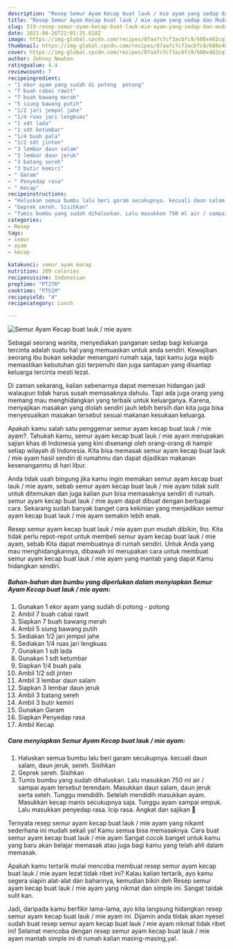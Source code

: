 ```yaml
---
description: "Resep Semur Ayam Kecap buat lauk / mie ayam yang sedap dan Mudah Dibuat"
title: "Resep Semur Ayam Kecap buat lauk / mie ayam yang sedap dan Mudah Dibuat"
slug: 519-resep-semur-ayam-kecap-buat-lauk-mie-ayam-yang-sedap-dan-mudah-dibuat
date: 2021-06-26T22:01:25.618Z
image: https://img-global.cpcdn.com/recipes/07aafc7cf3acbfc9/680x482cq70/semur-ayam-kecap-buat-lauk-mie-ayam-foto-resep-utama.jpg
thumbnail: https://img-global.cpcdn.com/recipes/07aafc7cf3acbfc9/680x482cq70/semur-ayam-kecap-buat-lauk-mie-ayam-foto-resep-utama.jpg
cover: https://img-global.cpcdn.com/recipes/07aafc7cf3acbfc9/680x482cq70/semur-ayam-kecap-buat-lauk-mie-ayam-foto-resep-utama.jpg
author: Johnny Newton
ratingvalue: 4.4
reviewcount: 7
recipeingredient:
- "1 ekor ayam yang sudah di potong  potong"
- "7 buah cabai rawit"
- "7 buah bawang merah"
- "5 siung bawang putih"
- "1/2 jari jempol jahe"
- "1/4 ruas jari lengkuas"
- "1 sdt lada"
- "1 sdt ketumbar"
- "1/4 buah pala"
- "1/2 sdt jinten"
- "3 lembar daun salam"
- "3 lembar daun jeruk"
- "3 batang sereh"
- "3 butir kemiri"
- " Garam"
- " Penyedap rasa"
- " Kecap"
recipeinstructions:
- "Haluskan semua bumbu lalu beri garam secukupnya. kecuali daun salam, daun jeruk, sereh. Sisihkan"
- "Geprek sereh. Sisihkan"
- "Tumis bumbu yang sudah dihaluskan. Lalu masukkan 750 ml air / sampai ayam tersebut terendam. Masukkan daun salam, daun jeruk serta seteh. Tunggu mendidih. Setelah mendidih masukkan ayam. Masukkan kecap manis secukupnya saja. Tunggu ayam sampai empuk. Lalu masukkan penyedap rasa. Icip rasa. Angkat dan sajikan 🌼"
categories:
- Resep
tags:
- semur
- ayam
- kecap

katakunci: semur ayam kecap 
nutrition: 209 calories
recipecuisine: Indonesian
preptime: "PT27M"
cooktime: "PT51M"
recipeyield: "4"
recipecategory: Lunch

---
```



![Semur Ayam Kecap buat lauk / mie ayam](https://img-global.cpcdn.com/recipes/07aafc7cf3acbfc9/680x482cq70/semur-ayam-kecap-buat-lauk-mie-ayam-foto-resep-utama.jpg)

Sebagai seorang wanita, menyediakan panganan sedap bagi keluarga tercinta adalah suatu hal yang memuaskan untuk anda sendiri. Kewajiban seorang ibu bukan sekadar menangani rumah saja, tapi kamu juga wajib memastikan kebutuhan gizi terpenuhi dan juga santapan yang disantap keluarga tercinta mesti lezat.

Di zaman  sekarang, kalian sebenarnya dapat memesan hidangan jadi walaupun tidak harus susah memasaknya dahulu. Tapi ada juga orang yang memang mau menghidangkan yang terbaik untuk keluarganya. Karena, menyajikan masakan yang diolah sendiri jauh lebih bersih dan kita juga bisa menyesuaikan masakan tersebut sesuai makanan kesukaan keluarga. 



Apakah kamu salah satu penggemar semur ayam kecap buat lauk / mie ayam?. Tahukah kamu, semur ayam kecap buat lauk / mie ayam merupakan sajian khas di Indonesia yang kini disenangi oleh orang-orang di hampir setiap wilayah di Indonesia. Kita bisa memasak semur ayam kecap buat lauk / mie ayam hasil sendiri di rumahmu dan dapat dijadikan makanan kesenanganmu di hari libur.

Anda tidak usah bingung jika kamu ingin memakan semur ayam kecap buat lauk / mie ayam, sebab semur ayam kecap buat lauk / mie ayam tidak sulit untuk ditemukan dan juga kalian pun bisa memasaknya sendiri di rumah. semur ayam kecap buat lauk / mie ayam dapat dibuat dengan berbagai cara. Sekarang sudah banyak banget cara kekinian yang menjadikan semur ayam kecap buat lauk / mie ayam semakin lebih enak.

Resep semur ayam kecap buat lauk / mie ayam pun mudah dibikin, lho. Kita tidak perlu repot-repot untuk membeli semur ayam kecap buat lauk / mie ayam, sebab Kita dapat membuatnya di rumah sendiri. Untuk Anda yang mau menghidangkannya, dibawah ini merupakan cara untuk membuat semur ayam kecap buat lauk / mie ayam yang mantab yang dapat Kamu hidangkan sendiri.

<!--inarticleads1-->

##### Bahan-bahan dan bumbu yang diperlukan dalam menyiapkan Semur Ayam Kecap buat lauk / mie ayam:

1. Gunakan 1 ekor ayam yang sudah di potong - potong
1. Ambil 7 buah cabai rawit
1. Siapkan 7 buah bawang merah
1. Ambil 5 siung bawang putih
1. Sediakan 1/2 jari jempol jahe
1. Sediakan 1/4 ruas jari lengkuas
1. Gunakan 1 sdt lada
1. Gunakan 1 sdt ketumbar
1. Siapkan 1/4 buah pala
1. Ambil 1/2 sdt jinten
1. Ambil 3 lembar daun salam
1. Siapkan 3 lembar daun jeruk
1. Ambil 3 batang sereh
1. Ambil 3 butir kemiri
1. Gunakan  Garam
1. Siapkan  Penyedap rasa
1. Ambil  Kecap




<!--inarticleads2-->

##### Cara menyiapkan Semur Ayam Kecap buat lauk / mie ayam:

1. Haluskan semua bumbu lalu beri garam secukupnya. kecuali daun salam, daun jeruk, sereh. Sisihkan
1. Geprek sereh. Sisihkan
1. Tumis bumbu yang sudah dihaluskan. Lalu masukkan 750 ml air / sampai ayam tersebut terendam. Masukkan daun salam, daun jeruk serta seteh. Tunggu mendidih. Setelah mendidih masukkan ayam. Masukkan kecap manis secukupnya saja. Tunggu ayam sampai empuk. Lalu masukkan penyedap rasa. Icip rasa. Angkat dan sajikan 🌼




Ternyata resep semur ayam kecap buat lauk / mie ayam yang nikamt sederhana ini mudah sekali ya! Kamu semua bisa memasaknya. Cara buat semur ayam kecap buat lauk / mie ayam Sangat cocok banget untuk kamu yang baru akan belajar memasak atau juga bagi kamu yang telah ahli dalam memasak.

Apakah kamu tertarik mulai mencoba membuat resep semur ayam kecap buat lauk / mie ayam lezat tidak ribet ini? Kalau kalian tertarik, ayo kamu segera siapin alat-alat dan bahannya, kemudian bikin deh Resep semur ayam kecap buat lauk / mie ayam yang nikmat dan simple ini. Sangat taidak sulit kan. 

Jadi, daripada kamu berfikir lama-lama, ayo kita langsung hidangkan resep semur ayam kecap buat lauk / mie ayam ini. Dijamin anda tiidak akan nyesel sudah buat resep semur ayam kecap buat lauk / mie ayam nikmat tidak ribet ini! Selamat mencoba dengan resep semur ayam kecap buat lauk / mie ayam mantab simple ini di rumah kalian masing-masing,ya!.

